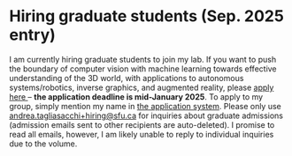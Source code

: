 # Hiring graduate students (Sep. 2025 entry)
I am currently hiring graduate students to join my lab.
If you want to push the boundary of computer vision with machine learning towards effective understanding of the 3D world, with applications to autonomous systems/robotics, inverse graphics, and augmented reality, please <a href="http://www.sfu.ca/computing/prospective-students/graduate-students/admissions.html"> apply here </a> – **the application deadline is mid-January 2025**.
To apply to my group, simply mention my name in [the application system](https://www.sfu.ca/gradstudies/apply/applying/gograd.html).
Please only use <a href = "mailto:andrea.tagliasacchi+hiring@sfu.ca">andrea.tagliasacchi+hiring@sfu.ca</a> for inquiries about graduate admissions (admission emails sent to other recipients are auto-deleted). I promise to read all emails, however, I am likely unable to reply to individual inquiries due to the volume.
